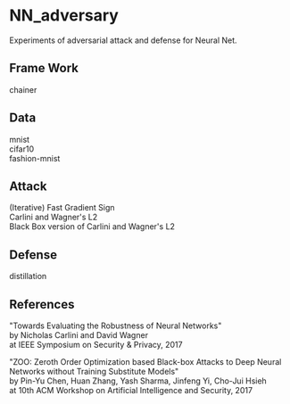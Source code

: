 # NN_adversary

Experiments of adversarial attack and defense for Neural Net.

## Frame Work
chainer

## Data
mnist  
cifar10  
fashion-mnist 

## Attack
(Iterative) Fast Gradient Sign  
Carlini and Wagner's L2  
Black Box version of Carlini and Wagner's L2

## Defense
distillation

## References
"Towards Evaluating the Robustness of Neural Networks"  
by Nicholas Carlini and David Wagner  
at IEEE Symposium on Security & Privacy, 2017

"ZOO: Zeroth Order Optimization based Black-box Attacks to Deep Neural Networks without Training Substitute Models"  
by Pin-Yu Chen, Huan Zhang, Yash Sharma, Jinfeng Yi, Cho-Jui Hsieh  
at 10th ACM Workshop on Artificial Intelligence and Security, 2017

